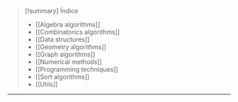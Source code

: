 > [!summary] Índice
> - [[Algebra algorithms]]
> - [[Combinatorics algorithms]]
> - [[Data structures]]
> - [[Geometry algorithms]]
> - [[Graph algorithms]]
> - [[Numerical methods]]
> - [[Programming techniques]]
> - [[Sort algorithms]]
> - [[Utils]]

---